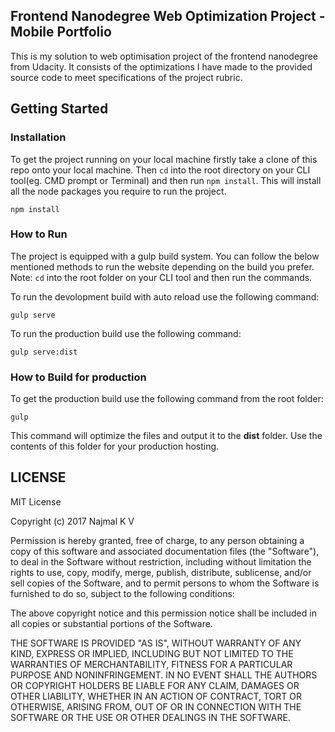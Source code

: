 ## Frontend Nanodegree Web Optimization Project - Mobile Portfolio

This is my solution to web optimisation project of the frontend nanodegree from Udacity. It consists of the optimizations I have made to the provided source code to meet specifications of the project rubric.

## Getting Started

### Installation
To get the project running on your local machine firstly take a clone of this repo onto your local machine. Then `cd` into the root directory on your CLI tool(eg. CMD prompt or Terminal) and then run `npm install`. This will install all the node packages you require to run the project.

```
npm install
```

### How to Run

The project is equipped with a gulp build system. You can follow the below mentioned methods to run the website depending on the build you prefer. Note: `cd` into the root folder on your CLI tool and then run the commands.

To run the devolopment build with auto reload use the following command:
```
gulp serve
```

To run the production build use the following command:
```
gulp serve:dist
```

### How to Build for production

To get the production build use the following command from the root folder:
```
gulp
```

This command will optimize the files and output it to the **dist** folder. Use the contents of this folder for your production hosting.

## LICENSE

MIT License

Copyright (c) 2017 Najmal K V

Permission is hereby granted, free of charge, to any person obtaining a copy
of this software and associated documentation files (the "Software"), to deal
in the Software without restriction, including without limitation the rights
to use, copy, modify, merge, publish, distribute, sublicense, and/or sell
copies of the Software, and to permit persons to whom the Software is
furnished to do so, subject to the following conditions:

The above copyright notice and this permission notice shall be included in all
copies or substantial portions of the Software.

THE SOFTWARE IS PROVIDED "AS IS", WITHOUT WARRANTY OF ANY KIND, EXPRESS OR
IMPLIED, INCLUDING BUT NOT LIMITED TO THE WARRANTIES OF MERCHANTABILITY,
FITNESS FOR A PARTICULAR PURPOSE AND NONINFRINGEMENT. IN NO EVENT SHALL THE
AUTHORS OR COPYRIGHT HOLDERS BE LIABLE FOR ANY CLAIM, DAMAGES OR OTHER
LIABILITY, WHETHER IN AN ACTION OF CONTRACT, TORT OR OTHERWISE, ARISING FROM,
OUT OF OR IN CONNECTION WITH THE SOFTWARE OR THE USE OR OTHER DEALINGS IN THE
SOFTWARE.